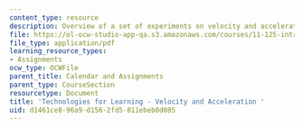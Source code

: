 ```yaml
---
content_type: resource
description: Overview of a set of experiments on velocity and acceleration.
file: https://ol-ocw-studio-app-qa.s3.amazonaws.com/courses/11-125-introduction-to-education-understanding-and-evaluating-education-spring-2009/d1461ce896a9d1562fd5811ebeb0d085_MIT11_125s09_cal_Week8_Physics_Lab02.pdf
file_type: application/pdf
learning_resource_types:
- Assignments
ocw_type: OCWFile
parent_title: Calendar and Assignments
parent_type: CourseSection
resourcetype: Document
title: 'Technologies for Learning - Velocity and Acceleration '
uid: d1461ce8-96a9-d156-2fd5-811ebeb0d085
---
```

